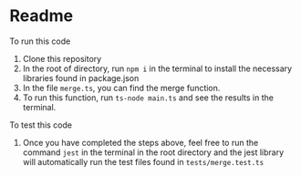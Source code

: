 # Readme

To run this code
1. Clone this repository
2. In the root of directory, run `npm i` in the terminal to install the necessary libraries found in package.json
3. In the file `merge.ts`, you can find the merge function.
4. To run this function, run `ts-node main.ts` and see the results in the terminal.


To test this code
1. Once you have completed the steps above, feel free to run the command `jest` in the terminal in the root directory and the jest library will automatically run the test files found in `tests/merge.test.ts`
